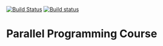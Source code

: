 [![Build Status](https://travis-ci.com/learning-process/parallel_programming_course.svg?branch=master)](https://travis-ci.com/learning-process/parallel_programming_course)
[![Build status](https://ci.appveyor.com/api/projects/status/t46nd9gyt7iirdy8?svg=true)](https://ci.appveyor.com/project/allnes/parallel-programming-course)
# Parallel Programming Course
